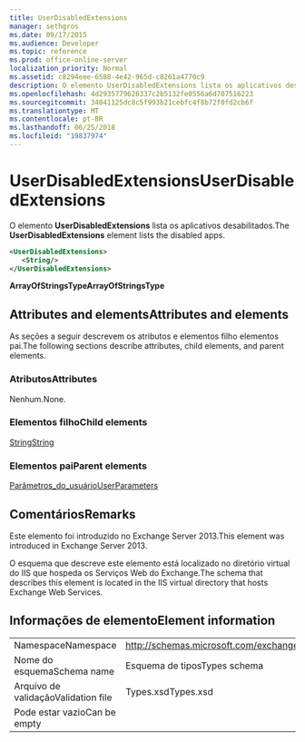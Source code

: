 ```yaml
---
title: UserDisabledExtensions
manager: sethgros
ms.date: 09/17/2015
ms.audience: Developer
ms.topic: reference
ms.prod: office-online-server
localization_priority: Normal
ms.assetid: c8294eee-6588-4e42-965d-c8261a4770c9
description: O elemento UserDisabledExtensions lista os aplicativos desabilitados.
ms.openlocfilehash: 4d2935779626337c2b5132fe0556a6d707516223
ms.sourcegitcommit: 34041125dc8c5f993b21cebfc4f8b72f0fd2cb6f
ms.translationtype: MT
ms.contentlocale: pt-BR
ms.lasthandoff: 06/25/2018
ms.locfileid: "19837974"
---
```

# <a name="userdisabledextensions"></a><span data-ttu-id="098ec-103">UserDisabledExtensions</span><span class="sxs-lookup"><span data-stu-id="098ec-103">UserDisabledExtensions</span></span>

<span data-ttu-id="098ec-104">O elemento **UserDisabledExtensions** lista os aplicativos desabilitados.</span><span class="sxs-lookup"><span data-stu-id="098ec-104">The **UserDisabledExtensions** element lists the disabled apps.</span></span> 
  
```XML
<UserDisabledExtensions>
   <String/>
</UserDisabledExtensions>
```

 <span data-ttu-id="098ec-105">**ArrayOfStringsType**</span><span class="sxs-lookup"><span data-stu-id="098ec-105">**ArrayOfStringsType**</span></span>
## <a name="attributes-and-elements"></a><span data-ttu-id="098ec-106">Attributes and elements</span><span class="sxs-lookup"><span data-stu-id="098ec-106">Attributes and elements</span></span>

<span data-ttu-id="098ec-107">As seções a seguir descrevem os atributos e elementos filho elementos pai.</span><span class="sxs-lookup"><span data-stu-id="098ec-107">The following sections describe attributes, child elements, and parent elements.</span></span>
  
### <a name="attributes"></a><span data-ttu-id="098ec-108">Atributos</span><span class="sxs-lookup"><span data-stu-id="098ec-108">Attributes</span></span>

<span data-ttu-id="098ec-109">Nenhum.</span><span class="sxs-lookup"><span data-stu-id="098ec-109">None.</span></span>
  
### <a name="child-elements"></a><span data-ttu-id="098ec-110">Elementos filho</span><span class="sxs-lookup"><span data-stu-id="098ec-110">Child elements</span></span>

[<span data-ttu-id="098ec-111">String</span><span class="sxs-lookup"><span data-stu-id="098ec-111">String</span></span>](string.md)
  
### <a name="parent-elements"></a><span data-ttu-id="098ec-112">Elementos pai</span><span class="sxs-lookup"><span data-stu-id="098ec-112">Parent elements</span></span>

[<span data-ttu-id="098ec-113">Parâmetros_do_usuário</span><span class="sxs-lookup"><span data-stu-id="098ec-113">UserParameters</span></span>](userparameters.md)
  
## <a name="remarks"></a><span data-ttu-id="098ec-114">Comentários</span><span class="sxs-lookup"><span data-stu-id="098ec-114">Remarks</span></span>

<span data-ttu-id="098ec-115">Este elemento foi introduzido no Exchange Server 2013.</span><span class="sxs-lookup"><span data-stu-id="098ec-115">This element was introduced in Exchange Server 2013.</span></span>
  
<span data-ttu-id="098ec-116">O esquema que descreve este elemento está localizado no diretório virtual do IIS que hospeda os Serviços Web do Exchange.</span><span class="sxs-lookup"><span data-stu-id="098ec-116">The schema that describes this element is located in the IIS virtual directory that hosts Exchange Web Services.</span></span>
  
## <a name="element-information"></a><span data-ttu-id="098ec-117">Informações de elemento</span><span class="sxs-lookup"><span data-stu-id="098ec-117">Element information</span></span>

|||
|:-----|:-----|
|<span data-ttu-id="098ec-118">Namespace</span><span class="sxs-lookup"><span data-stu-id="098ec-118">Namespace</span></span>  <br/> |http://schemas.microsoft.com/exchange/services/2006/types  <br/> |
|<span data-ttu-id="098ec-119">Nome do esquema</span><span class="sxs-lookup"><span data-stu-id="098ec-119">Schema name</span></span>  <br/> |<span data-ttu-id="098ec-120">Esquema de tipos</span><span class="sxs-lookup"><span data-stu-id="098ec-120">Types schema</span></span>  <br/> |
|<span data-ttu-id="098ec-121">Arquivo de validação</span><span class="sxs-lookup"><span data-stu-id="098ec-121">Validation file</span></span>  <br/> |<span data-ttu-id="098ec-122">Types.xsd</span><span class="sxs-lookup"><span data-stu-id="098ec-122">Types.xsd</span></span>  <br/> |
|<span data-ttu-id="098ec-123">Pode estar vazio</span><span class="sxs-lookup"><span data-stu-id="098ec-123">Can be empty</span></span>  <br/> ||
   

